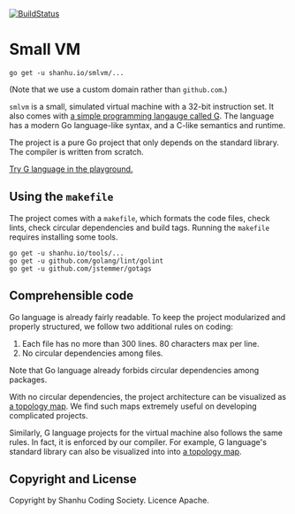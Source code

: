 [![BuildStatus](https://travis-ci.org/shanhuio/smlvm.png?branch=master)](https://travis-ci.org/shanhuio/smlvm)

# Small VM

```
go get -u shanhu.io/smlvm/...
```

(Note that we use a custom domain rather than `github.com`.)

`smlvm` is a small, simulated virtual machine with a 32-bit
instruction set. It also comes with
[a simple programming langauge called G][1]. The language has a modern
Go language-like syntax, and a C-like semantics and runtime.

The project is a pure Go project that only  depends on the standard
library. The compiler is written from scratch.

[Try G language in the playground.](https://g.smallrepo.com/play)

[1]: https://github.com/shanhuio/smlvm/wiki/G-Language-Introduction

## Using the `makefile`

The project comes with a `makefile`, which formats the code files,
check lints, check circular dependencies and build tags. Running the
`makefile` requires installing some tools.

```
go get -u shanhu.io/tools/...
go get -u github.com/golang/lint/golint
go get -u github.com/jstemmer/gotags
```

## Comprehensible code

Go language is already fairly readable. To keep the project
modularized and properly structured, we follow two additional rules
on coding:

1. Each file has no more than 300 lines. 80 characters max per line.
2. No circular dependencies among files.

Note that Go language already forbids circular dependencies among
packages.

With no circular dependencies, the project architecture can be
visualized as [a topology map][2]. We find such maps extremely useful
on developing complicated projects.

[2]: https://shanhu.io/smlvm

Similarly, G language projects for the virtual machine also follows
the same rules. In fact, it is enforced by our compiler.
For example, G language's standard library can also be visualized into
into [a topology map][3].

[3]: https://g.smallrepo.com/r/std


## Copyright and License

Copyright by Shanhu Coding Society. Licence Apache.
